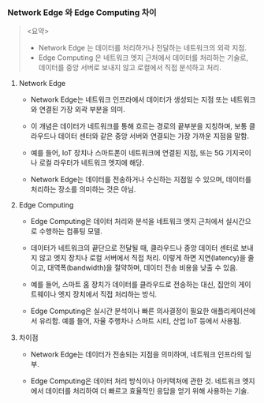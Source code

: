 ### Network Edge 와 Edge Computing 차이



> <요약>
>
> - Network Edge 는 데이터를 처리하거나 전달하는 네트워크의 외곽 지점.
> - Edge Computing 은 네트워크 엣지 근처에서 데이터를 처리하는 기술로, 데이터를 중앙 서버로 보내지 않고 로컬에서 직접 분석하고 처리.



1. Network Edge

   - Network Edge는 네트워크 인프라에서 데이터가 생성되는 지점 또는 네트워크와 연결된 가장 외곽 부분을 의미.

   - 이 개념은 데이터가 네트워크를 통해 흐르는 경로의 끝부분을 지칭하며, 보통 클라우드나 데이터 센터와 같은 중앙 서버와 연결되는 가장 가까운 지점을 말함.

   - 예를 들어, IoT 장치나 스마트폰이 네트워크에 연결된 지점, 또는 5G 기지국이나 로컬 라우터가 네트워크 엣지에 해당.

   - Network Edge는 데이터를 전송하거나 수신하는 지점일 수 있으며, 데이터를 처리하는 장소를 의미하는 것은 아님.

2. Edge Computing

   - Edge Computing은 데이터 처리와 분석을 네트워크 엣지 근처에서 실시간으로 수행하는 컴퓨팅 모델.

   - 데이터가 네트워크의 끝단으로 전달될 때, 클라우드나 중앙 데이터 센터로 보내지 않고 엣지 장치나 로컬 서버에서 직접 처리. 이렇게 하면 지연(latency)을 줄이고, 대역폭(bandwidth)을 절약하며, 데이터 전송 비용을 낮출 수 있음.

   - 예를 들어, 스마트 홈 장치가 데이터를 클라우드로 전송하는 대신, 집안의 게이트웨이나 엣지 장치에서 직접 처리하는 방식.

   - Edge Computing은 실시간 분석이나 빠른 의사결정이 필요한 애플리케이션에서     유리함. 예를 들어, 자율 주행차나 스마트 시티, 산업 IoT 등에서 사용됨.

3. 차이점

   - Network Edge는 데이터가 전송되는 지점을 의미하며, 네트워크 인프라의 일부.

   - Edge Computing은 데이터 처리 방식이나 아키텍처에 관한 것. 네트워크 엣지에서 데이터를 처리하여 더 빠르고 효율적인 응답을 얻기 위해 사용하는 기술.